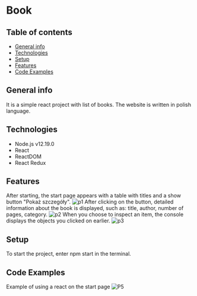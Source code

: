 # Book
## Table of contents
* [General info](#general-info)
* [Technologies](#technologies)
* [Setup](#setup)
* [Features](#features)
* [Code Examples](#code-examples)
## General info
It is a simple react project with list of books. 
The website is written in polish language.
## Technologies
* Node.js v12.19.0
* React
* ReactDOM
* React Redux
## Features
After starting, the start page appears with a table with titles and a show button "Pokaż szczegóły". 
![p1](https://scontent-waw1-1.xx.fbcdn.net/v/t1.15752-9/138690818_125574929393011_6965618060006029354_n.png?_nc_cat=106&ccb=2&_nc_sid=ae9488&_nc_ohc=rEYRlx1LaAIAX89eOg3&_nc_ht=scontent-waw1-1.xx&oh=ade98155178640bd1b958bba19c7f05f&oe=60266953)
After clicking on the button, detailed information about the book is displayed, such as: title, author, number of pages, category.
![p2](https://scontent-waw1-1.xx.fbcdn.net/v/t1.15752-9/138200192_392401075381482_1801590836388602124_n.png?_nc_cat=103&ccb=2&_nc_sid=ae9488&_nc_ohc=LzgtVPFWx4IAX_mluwB&_nc_ht=scontent-waw1-1.xx&oh=9603d7ea49244814dede20a9b9793b05&oe=6023B78D)
When you choose to inspect an item, the console displays the objects you clicked on earlier.
![p3](https://scontent-waw1-1.xx.fbcdn.net/v/t1.15752-9/138248666_409806196949753_5928117781895396529_n.png?_nc_cat=102&ccb=2&_nc_sid=ae9488&_nc_ohc=TD3ErGGyU-0AX-Xr8P6&_nc_oc=AQnPAMOU_BUkaxZCzyVx772E-5D-nC02-HSrHMszSRh5a-ZEV4Ewe0mRCcFkZm-2vII&_nc_ht=scontent-waw1-1.xx&oh=0f2c4eb4c524f31e53f9eefe6ea8e74b&oe=60257073)
## Setup
To start the project, enter npm start in the terminal.
## Code Examples
Example of using a react on the start page
![P5](https://scontent-waw1-1.xx.fbcdn.net/v/t1.15752-9/138462545_137200274880402_4953626045942318597_n.png?_nc_cat=100&ccb=2&_nc_sid=ae9488&_nc_ohc=K4X_rF7ttg0AX80_b1a&_nc_ht=scontent-waw1-1.xx&oh=913bae76ba9ad2c2d6b06cbbe3a7f14e&oe=60263B74)
